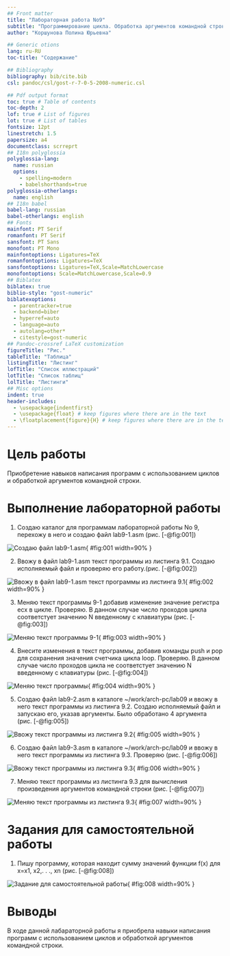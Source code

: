 ```yaml
---
## Front matter
title: "Лабораторная работа No9"
subtitle: "Программирование цикла. Обработка аргументов командной строки."
author: "Коршунова Полина Юрьевна"

## Generic otions
lang: ru-RU
toc-title: "Содержание"

## Bibliography
bibliography: bib/cite.bib
csl: pandoc/csl/gost-r-7-0-5-2008-numeric.csl

## Pdf output format
toc: true # Table of contents
toc-depth: 2
lof: true # List of figures
lot: true # List of tables
fontsize: 12pt
linestretch: 1.5
papersize: a4
documentclass: scrreprt
## I18n polyglossia
polyglossia-lang:
  name: russian
  options:
	- spelling=modern
	- babelshorthands=true
polyglossia-otherlangs:
  name: english
## I18n babel
babel-lang: russian
babel-otherlangs: english
## Fonts
mainfont: PT Serif
romanfont: PT Serif
sansfont: PT Sans
monofont: PT Mono
mainfontoptions: Ligatures=TeX
romanfontoptions: Ligatures=TeX
sansfontoptions: Ligatures=TeX,Scale=MatchLowercase
monofontoptions: Scale=MatchLowercase,Scale=0.9
## Biblatex
biblatex: true
biblio-style: "gost-numeric"
biblatexoptions:
  - parentracker=true
  - backend=biber
  - hyperref=auto
  - language=auto
  - autolang=other*
  - citestyle=gost-numeric
## Pandoc-crossref LaTeX customization
figureTitle: "Рис."
tableTitle: "Таблица"
listingTitle: "Листинг"
lofTitle: "Список иллюстраций"
lotTitle: "Список таблиц"
lolTitle: "Листинги"
## Misc options
indent: true
header-includes:
  - \usepackage{indentfirst}
  - \usepackage{float} # keep figures where there are in the text
  - \floatplacement{figure}{H} # keep figures where there are in the text
---
```


# Цель работы

Приобретение навыков написания программ с использованием циклов и обработкой аргументов командной строки.

# Выполнение лабораторной работы

1. Создаю каталог для программам лабораторной работы No 9, перехожу в него и создаю файл lab9-1.asm (рис. [-@fig:001])

![Создаю файл lab9-1.asm](image/1.png){ #fig:001 width=90% }

2. Ввожу в файл lab9-1.asm текст программы из листинга 9.1. Создаю исполняемый файл и проверяю его работу.(рис. [-@fig:002])

![Ввожу в файл lab9-1.asm текст программы из листинга 9.1](image/2.png){ #fig:002 width=90% }

3. Меняю текст программы 9-1 добавив изменение значение регистра ecx в цикле. Проверяю. В данном случае число проходов цикла соответстует значению N введенному с клавиатуры (рис. [-@fig:003])

![Меняю текст программы 9-1](image/3.png){ #fig:003 width=90% }

4. Внесите изменения в текст программы, добавив команды push и pop для сохранения значения счетчика цикла loop. Проверяю. В данном случае число проходов цикла не соответстует значению N введенному с клавиатуры (рис. [-@fig:004])

![Меняю текст программы](image/4.png){ #fig:004 width=90% }

5. Создаю файл lab9-2.asm в каталоге ~/work/arch-pc/lab09 и ввожу в него текст программы из листинга 9.2. Создаю исполняемый файл и запускаю его, указав аргументы. Было обработано 4 аргумента (рис. [-@fig:005])

![Ввожу текст программы из листинга 9.2](image/5.png){ #fig:005 width=90% }

6. Создаю файл lab9-3.asm в каталоге ~/work/arch-pc/lab09 и ввожу в него текст программы из листинга 9.3. Проверяю (рис. [-@fig:006])

![Ввожу текст программы из листинга 9.3](image/6.png){ #fig:006 width=90% }

7. Меняю текст программы из листинга 9.3 для вычисления произведения аргументов командной строки (рис. [-@fig:007])

![Меняю текст программы из листинга 9.3](image/7.png){ #fig:007 width=90% }

# Задания для самостоятельной работы 

1. Пишу программу, которая находит сумму значений функции f(x) для x=x1, x2,. . ., xn (рис. [-@fig:008])

![Задание для самостоятельной работы](image/8.png){ #fig:008 width=90% }

# Выводы

В ходе данной лабараторной работы я приобрела навыки написания программ с использованием циклов и обработкой аргументов командной строки.


